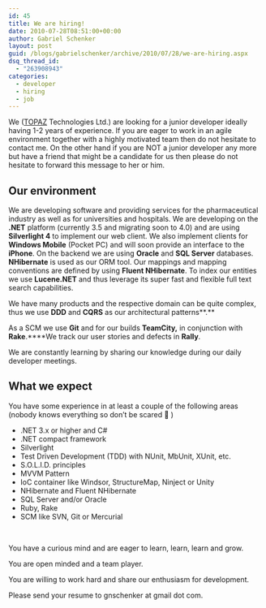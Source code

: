 ```yaml
---
id: 45
title: We are hiring!
date: 2010-07-28T08:51:00+00:00
author: Gabriel Schenker
layout: post
guid: /blogs/gabrielschenker/archive/2010/07/28/we-are-hiring.aspx
dsq_thread_id:
  - "263908943"
categories:
  - developer
  - hiring
  - job
---
```

We ([TOPAZ](http://www.topazti.com) Technologies Ltd.) are looking for a junior developer ideally having 1-2 years of experience. If you are eager to work in an agile environment together with a highly motivated team then do not hesitate to contact me. On the other hand if you are NOT a junior developer any more but have a friend that might be a candidate for us then please do not hesitate to forward this message to her or him.

## Our environment

We are developing software and providing services for the pharmaceutical industry as well as for universities and hospitals. We are developing on the **.NET** platform (currently 3.5 and migrating soon to 4.0) and are using **Silverlight 4** to implement our web client. We also implement clients for **Windows Mobile** (Pocket PC) and will soon provide an interface to the **iPhone**. On the backend we are using **Oracle** and **SQL Server** databases. **NHibernate** is used as our ORM tool. Our mappings and mapping conventions are defined by using **Fluent NHibernate**. To index our entities we use **Lucene.NET** and thus leverage its super fast and flexible full text search capabilities.

We have many products and the respective domain can be quite complex, thus we use **DDD** and **CQRS** as our architectural patterns**.**

As a SCM we use **Git** and for our builds **TeamCity,** in conjunction with **Rake**.****We track our user stories and defects in **Rally**. 

We are constantly learning by sharing our knowledge during our daily developer meetings.

## What we expect

You have some experience in at least a couple of the following areas (nobody knows everything so don&rsquo;t be scared 🙂 )

  * .NET 3.x or higher and C#
  * .NET compact framework
  * Silverlight
  * Test Driven Development (TDD) with NUnit, MbUnit, XUnit, etc.
  * S.O.L.I.D. principles
  * MVVM Pattern
  * IoC container like Windsor, StructureMap, Ninject or Unity
  * NHibernate and Fluent NHibernate
  * SQL Server and/or Oracle
  * Ruby, Rake
  * SCM like SVN, Git or Mercurial

&nbsp;

You have a curious mind and are eager to learn, learn, learn and grow. 

You are open minded and a team player.

You are willing to work hard and share our enthusiasm for development.

Please send your resume to gnschenker at gmail dot com.